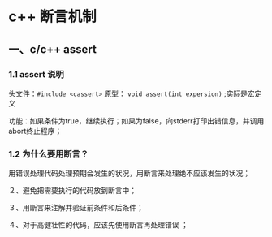 # c++ 断言机制


## 一、c/c++ assert

### 1.1 assert 说明

头文件：`#include <cassert>`
原型： `void assert(int expersion)` ;实际是宏定义

功能：如果条件为true，继续执行；如果为false，向stderr打印出错信息，并调用abort终止程序；


### 1.2 为什么要用断言？

用错误处理代码处理预期会发生的状况，用断言来处理绝不应该发生的状况；

２、避免把需要执行的代码放到断言中；

３、用断言来注解并验证前条件和后条件；

４、对于高健壮性的代码，应该先使用断言再处理错误 ；



